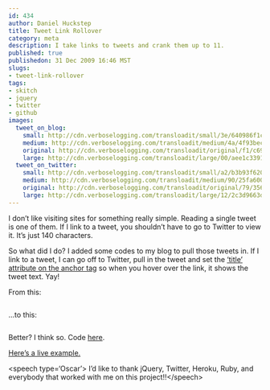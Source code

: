 ```yaml
--- 
id: 434
author: Daniel Huckstep
title: Tweet Link Rollover
category: meta
description: I take links to tweets and crank them up to 11.
published: true
publishedon: 31 Dec 2009 16:46 MST
slugs: 
- tweet-link-rollover
tags: 
- skitch
- jquery
- twitter
- github
images: 
  tweet_on_blog: 
    small: http://cdn.verboselogging.com/transloadit/small/3e/640986f1ccdf1a09a8ef65be738273/tweet-on-blog.png
    medium: http://cdn.verboselogging.com/transloadit/medium/4a/4f93bec3f26f78711736d2d9c8e980/tweet-on-blog.png
    original: http://cdn.verboselogging.com/transloadit/original/f1/c694378e773712923b86258df2f9a2/tweet-on-blog.png
    large: http://cdn.verboselogging.com/transloadit/large/00/aee1c33910e24f3a4d27856feb4fd3/tweet-on-blog.png
  tweet_on_twitter: 
    small: http://cdn.verboselogging.com/transloadit/small/a2/b3b93f620a29530e1e4d84568ce045/tweet-on-twitter.png
    medium: http://cdn.verboselogging.com/transloadit/medium/90/25fa600c74c3318ec97195a0a086b6/tweet-on-twitter.png
    original: http://cdn.verboselogging.com/transloadit/original/79/3568d9252de9c52159192c0559e187/tweet-on-twitter.png
    large: http://cdn.verboselogging.com/transloadit/large/12/2c3d9663d3c9c94bfcaeb54d4baffb/tweet-on-twitter.png
---
```

<p>I don&#8217;t like visiting sites for something really simple. Reading a single tweet is one of them. If I link to a tweet, you shouldn&#8217;t have to go to Twitter to view it. It&#8217;s just 140 characters.</p>
<p>So what did I do? I added some codes to my blog to pull those tweets in. If I link to a tweet, I can go off to Twitter, pull in the tweet and set the <a href="http://www.w3.org/TR/html401/struct/global.html#h-7.4.3">&#8216;title&#8217; attribute on the anchor tag</a> so when you hover over the link, it shows the tweet text. Yay!</p>
<p>From this:</p>
<p><figure><a href="http://cdn.verboselogging.com/transloadit/original/79/3568d9252de9c52159192c0559e187/tweet-on-twitter.png"><img src="http://cdn.verboselogging.com/transloadit/medium/90/25fa600c74c3318ec97195a0a086b6/tweet-on-twitter.png" class=" medium" alt="" /></a></figure></p>
<p>&#8230;to this:</p>
<p><figure><a href="http://cdn.verboselogging.com/transloadit/original/f1/c694378e773712923b86258df2f9a2/tweet-on-blog.png"><img src="http://cdn.verboselogging.com/transloadit/medium/4a/4f93bec3f26f78711736d2d9c8e980/tweet-on-blog.png" class=" medium" alt="" /></a></figure></p>
<p>Better? I think so. Code <a href="http://github.com/darkhelmet/darkblog/commit/98d7029fd0744300c47f2483b792bff8d7d74736">here</a>.</p>
<p><a href="http://twitter.com/darkhelmetlive/status/7216865563">Here&#8217;s a live example.</a></p>
<p>&lt;speech type=&#8216;Oscar&#8217;&gt; I&#8217;d like to thank jQuery, Twitter, Heroku, Ruby, and everybody that worked with me on this project!!&lt;/speech&gt;</p>